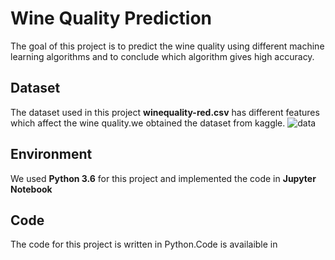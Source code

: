 # Wine Quality Prediction 

The goal of this project is to predict the wine quality using different machine learning algorithms and to conclude which algorithm gives high accuracy.

	


## Dataset

The dataset used in this project **winequality-red.csv** has  different features which affect the wine quality.we obtained the dataset from kaggle.
![data](https://user-images.githubusercontent.com/118772847/236520881-1eebf5be-f887-4f09-a04c-7b624f7da69f.png)



## Environment
We used **Python 3.6** for this project and implemented the code in **Jupyter Notebook**

## Code

The code for this project is written in Python.Code is availaible in 
